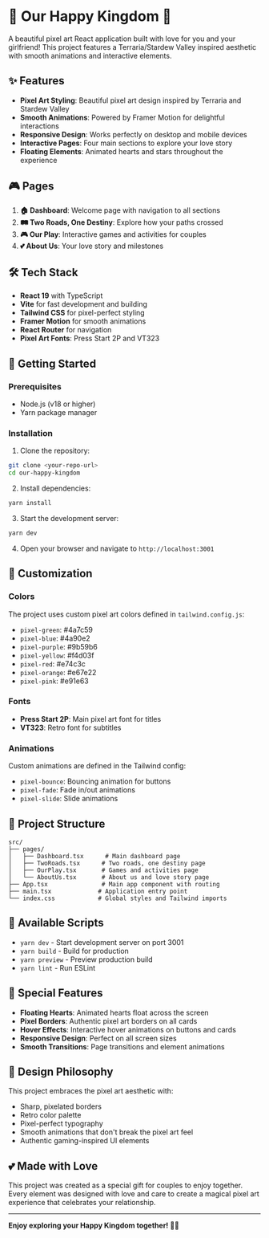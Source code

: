 # 👑 Our Happy Kingdom 👑

A beautiful pixel art React application built with love for you and your girlfriend! This project features a Terraria/Stardew Valley inspired aesthetic with smooth animations and interactive elements.

## ✨ Features

- **Pixel Art Styling**: Beautiful pixel art design inspired by Terraria and Stardew Valley
- **Smooth Animations**: Powered by Framer Motion for delightful interactions
- **Responsive Design**: Works perfectly on desktop and mobile devices
- **Interactive Pages**: Four main sections to explore your love story
- **Floating Elements**: Animated hearts and stars throughout the experience

## 🎮 Pages

1. **🏠 Dashboard**: Welcome page with navigation to all sections
2. **🛤️ Two Roads, One Destiny**: Explore how your paths crossed
3. **🎮 Our Play**: Interactive games and activities for couples
4. **💕 About Us**: Your love story and milestones

## 🛠️ Tech Stack

- **React 19** with TypeScript
- **Vite** for fast development and building
- **Tailwind CSS** for pixel-perfect styling
- **Framer Motion** for smooth animations
- **React Router** for navigation
- **Pixel Art Fonts**: Press Start 2P and VT323

## 🚀 Getting Started

### Prerequisites

- Node.js (v18 or higher)
- Yarn package manager

### Installation

1. Clone the repository:

```bash
git clone <your-repo-url>
cd our-happy-kingdom
```

2. Install dependencies:

```bash
yarn install
```

3. Start the development server:

```bash
yarn dev
```

4. Open your browser and navigate to `http://localhost:3001`

## 🎨 Customization

### Colors

The project uses custom pixel art colors defined in `tailwind.config.js`:

- `pixel-green`: #4a7c59
- `pixel-blue`: #4a90e2
- `pixel-purple`: #9b59b6
- `pixel-yellow`: #f4d03f
- `pixel-red`: #e74c3c
- `pixel-orange`: #e67e22
- `pixel-pink`: #e91e63

### Fonts

- **Press Start 2P**: Main pixel art font for titles
- **VT323**: Retro font for subtitles

### Animations

Custom animations are defined in the Tailwind config:

- `pixel-bounce`: Bouncing animation for buttons
- `pixel-fade`: Fade in/out animations
- `pixel-slide`: Slide animations

## 📁 Project Structure

```
src/
├── pages/
│   ├── Dashboard.tsx      # Main dashboard page
│   ├── TwoRoads.tsx      # Two roads, one destiny page
│   ├── OurPlay.tsx       # Games and activities page
│   └── AboutUs.tsx       # About us and love story page
├── App.tsx               # Main app component with routing
├── main.tsx             # Application entry point
└── index.css            # Global styles and Tailwind imports
```

## 🎯 Available Scripts

- `yarn dev` - Start development server on port 3001
- `yarn build` - Build for production
- `yarn preview` - Preview production build
- `yarn lint` - Run ESLint

## 💝 Special Features

- **Floating Hearts**: Animated hearts float across the screen
- **Pixel Borders**: Authentic pixel art borders on all cards
- **Hover Effects**: Interactive hover animations on buttons and cards
- **Responsive Design**: Perfect on all screen sizes
- **Smooth Transitions**: Page transitions and element animations

## 🎨 Design Philosophy

This project embraces the pixel art aesthetic with:

- Sharp, pixelated borders
- Retro color palette
- Pixel-perfect typography
- Smooth animations that don't break the pixel art feel
- Authentic gaming-inspired UI elements

## 💕 Made with Love

This project was created as a special gift for couples to enjoy together. Every element was designed with love and care to create a magical pixel art experience that celebrates your relationship.

---

**Enjoy exploring your Happy Kingdom together! 👑💕**
